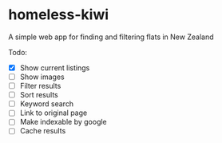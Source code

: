 # homeless-kiwi
A simple web app for finding and filtering flats in New Zealand

Todo:

- [x] Show current listings
- [ ] Show images
- [ ] Filter results
- [ ] Sort results
- [ ] Keyword search
- [ ] Link to original page
- [ ] Make indexable by google
- [ ] Cache results
